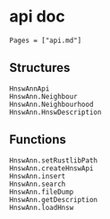 # api doc

```@index
Pages = ["api.md"]
```

## Structures

```@docs
HnswAnnApi
HnswAnn.Neighbour
HnswAnn.Neighbourhood
HnswAnn.HnswDescription
```

## Functions

```@docs
HnswAnn.setRustlibPath
HnswAnn.createHnswApi
HnswAnn.insert
HnswAnn.search
HnswAnn.fileDump
HnswAnn.getDescription
HnswAnn.loadHnsw
```
